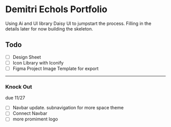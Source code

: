 # Demitri Echols Portfolio

Using Ai and UI library Daisy UI to jumpstart the process. Filling in the details later for now building the skeleton.

## Todo

- [ ] Design Sheet
- [ ] Icon Library with Iconify
- [ ] Figma Project Image Template for export

---

### Knock Out

due 11/27

- [ ] Navbar update. subnavigation for more space theme
- [ ] Connect Navbar
- [ ] more promiment logo

